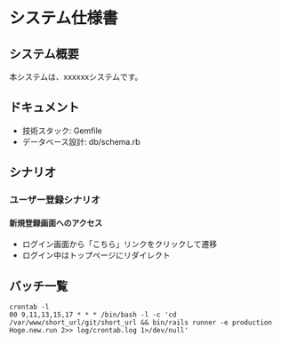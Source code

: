# システム仕様書

## システム概要

本システムは、xxxxxxシステムです。

## ドキュメント

- 技術スタック: Gemfile
- データベース設計: db/schema.rb


## シナリオ

### ユーザー登録シナリオ

#### 新規登録画面へのアクセス
- ログイン画面から「こちら」リンクをクリックして遷移
- ログイン中はトップページにリダイレクト


## バッチ一覧

```
crontab -l
00 9,11,13,15,17 * * * /bin/bash -l -c 'cd /var/www/short_url/git/short_url && bin/rails runner -e production Hoge.new.run 2>> log/crontab.log 1>/dev/null'
```